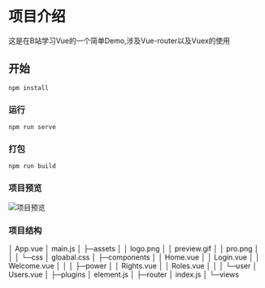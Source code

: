 # 项目介绍
这是在B站学习Vue的一个简单Demo,涉及Vue-router以及Vuex的使用

## 开始
```
npm install
```
### 运行
```
npm run serve
```
### 打包
```
npm run build
```
### 项目预览
![项目预览]("./src/assets/pro.png")
### 项目结构
│  App.vue
│  main.js
│
├─assets
│  │  logo.png
│  │  preview.gif
│  │  pro.png
│  │
│  └─css
│          gloabal.css
│
├─components
│  │  Home.vue
│  │  Login.vue
│  │  Welcome.vue
│  │
│  ├─power
│  │      Rights.vue
│  │      Roles.vue
│  │
│  └─user
│          Users.vue
│
├─plugins
│      element.js
│
├─router
│      index.js
│
└─views
